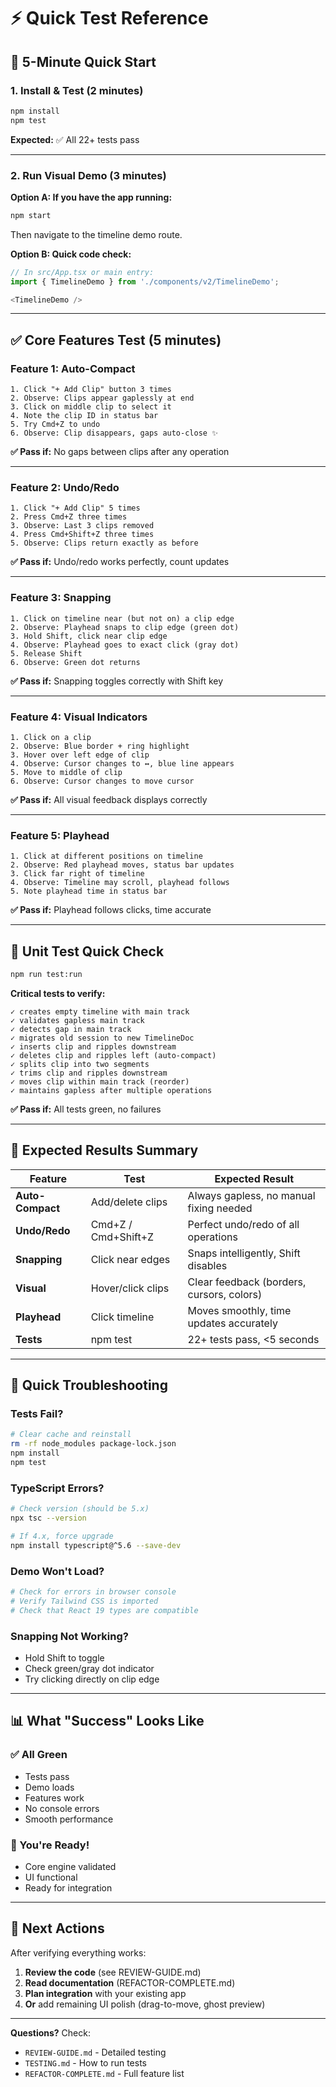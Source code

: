 # ⚡ Quick Test Reference

## 🚀 5-Minute Quick Start

### 1. Install & Test (2 minutes)
```bash
npm install
npm test
```
**Expected:** ✅ All 22+ tests pass

---

### 2. Run Visual Demo (3 minutes)

**Option A: If you have the app running:**
```bash
npm start
```
Then navigate to the timeline demo route.

**Option B: Quick code check:**
```typescript
// In src/App.tsx or main entry:
import { TimelineDemo } from './components/v2/TimelineDemo';

<TimelineDemo />
```

---

## ✅ Core Features Test (5 minutes)

### Feature 1: Auto-Compact
```
1. Click "+ Add Clip" button 3 times
2. Observe: Clips appear gaplessly at end
3. Click on middle clip to select it
4. Note the clip ID in status bar
5. Try Cmd+Z to undo
6. Observe: Clip disappears, gaps auto-close ✨
```

**✅ Pass if:** No gaps between clips after any operation

---

### Feature 2: Undo/Redo
```
1. Click "+ Add Clip" 5 times
2. Press Cmd+Z three times
3. Observe: Last 3 clips removed
4. Press Cmd+Shift+Z three times
5. Observe: Clips return exactly as before
```

**✅ Pass if:** Undo/redo works perfectly, count updates

---

### Feature 3: Snapping
```
1. Click on timeline near (but not on) a clip edge
2. Observe: Playhead snaps to clip edge (green dot)
3. Hold Shift, click near clip edge
4. Observe: Playhead goes to exact click (gray dot)
5. Release Shift
6. Observe: Green dot returns
```

**✅ Pass if:** Snapping toggles correctly with Shift key

---

### Feature 4: Visual Indicators
```
1. Click on a clip
2. Observe: Blue border + ring highlight
3. Hover over left edge of clip
4. Observe: Cursor changes to ↔, blue line appears
5. Move to middle of clip
6. Observe: Cursor changes to move cursor
```

**✅ Pass if:** All visual feedback displays correctly

---

### Feature 5: Playhead
```
1. Click at different positions on timeline
2. Observe: Red playhead moves, status bar updates
3. Click far right of timeline
4. Observe: Timeline may scroll, playhead follows
5. Note playhead time in status bar
```

**✅ Pass if:** Playhead follows clicks, time accurate

---

## 🧪 Unit Test Quick Check

```bash
npm run test:run
```

**Critical tests to verify:**

```
✓ creates empty timeline with main track
✓ validates gapless main track
✓ detects gap in main track
✓ migrates old session to new TimelineDoc
✓ inserts clip and ripples downstream
✓ deletes clip and ripples left (auto-compact)
✓ splits clip into two segments
✓ trims clip and ripples downstream
✓ moves clip within main track (reorder)
✓ maintains gapless after multiple operations
```

**✅ Pass if:** All tests green, no failures

---

## 🎯 Expected Results Summary

| Feature | Test | Expected Result |
|---------|------|-----------------|
| **Auto-Compact** | Add/delete clips | Always gapless, no manual fixing needed |
| **Undo/Redo** | Cmd+Z / Cmd+Shift+Z | Perfect undo/redo of all operations |
| **Snapping** | Click near edges | Snaps intelligently, Shift disables |
| **Visual** | Hover/click clips | Clear feedback (borders, cursors, colors) |
| **Playhead** | Click timeline | Moves smoothly, time updates accurately |
| **Tests** | npm test | 22+ tests pass, <5 seconds |

---

## 🐛 Quick Troubleshooting

### Tests Fail?
```bash
# Clear cache and reinstall
rm -rf node_modules package-lock.json
npm install
npm test
```

### TypeScript Errors?
```bash
# Check version (should be 5.x)
npx tsc --version

# If 4.x, force upgrade
npm install typescript@^5.6 --save-dev
```

### Demo Won't Load?
```bash
# Check for errors in browser console
# Verify Tailwind CSS is imported
# Check that React 19 types are compatible
```

### Snapping Not Working?
- Hold Shift to toggle
- Check green/gray dot indicator
- Try clicking directly on clip edge

---

## 📊 What "Success" Looks Like

### ✅ All Green
- Tests pass
- Demo loads
- Features work
- No console errors
- Smooth performance

### 🎉 You're Ready!
- Core engine validated
- UI functional
- Ready for integration

---

## 🚀 Next Actions

After verifying everything works:

1. **Review the code** (see REVIEW-GUIDE.md)
2. **Read documentation** (REFACTOR-COMPLETE.md)
3. **Plan integration** with your existing app
4. **Or** add remaining UI polish (drag-to-move, ghost preview)

---

**Questions?** Check:
- `REVIEW-GUIDE.md` - Detailed testing
- `TESTING.md` - How to run tests
- `REFACTOR-COMPLETE.md` - Full feature list
